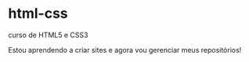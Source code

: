 # html-css
 curso de HTML5 e CSS3

 Estou aprendendo a criar sites e agora vou gerenciar meus repositórios!
